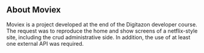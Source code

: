 ## About Moviex

Moviex is a project developed at the end of the Digitazon developer course. The request was to reproduce the home and show screens of a netflix-style site, including the crud administrative side. In addition, the use of at least one external API was required.

